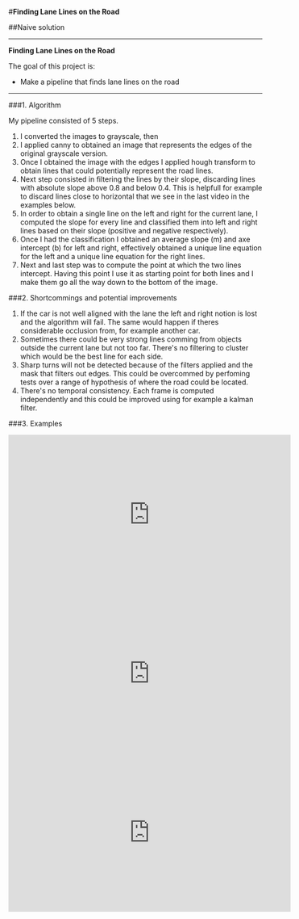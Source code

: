 #**Finding Lane Lines on the Road** 

##Naive solution

---

**Finding Lane Lines on the Road**

The goal of this project is:
* Make a pipeline that finds lane lines on the road

[//]: # (Image References)

[image1]: ./examples/grayscale.jpg "Grayscale"

---

###1. Algorithm

My pipeline consisted of 5 steps. 
1. I converted the images to grayscale, then 
2. I applied canny to obtained an image that represents the edges of the original grayscale version.
3. Once I obtained the image with the edges I applied hough transform to obtain lines that could potentially represent the road lines. 
4. Next step consisted in filtering the lines by their slope, discarding lines with absolute slope above 0.8 and below 0.4. This is helpfull for example to discard lines close to horizontal that we see in the last video in the examples below.
5. In order to obtain a single line on the left and right for the current lane, I computed the slope for every line and classified them into left and right lines based on their slope (positive and negative respectively). 
6. Once I had the classification I obtained an average slope (m) and axe intercept (b) for left and right, effectively obtained a unique line equation for the left and a unique line equation for the right lines. 
7. Next and last step was to compute the point at which the two lines intercept. Having this point I use it as starting point for both lines and I make them go all the way down to the bottom of the image.

###2. Shortcommings and potential improvements

1. If the car is not well aligned with the lane the left and right notion is lost and the algorithm will fail. The same would happen if theres considerable occlusion from, for example another car.
2. Sometimes there could be very strong lines comming from objects outside the current lane but not too far. There's no filtering to cluster which would be the best line for each side.
3. Sharp turns will not be detected because of the filters applied and the mask that filters out edges. This could be overcommed by perfoming tests over a range of hypothesis of where the road could be located.
4. There's no temporal consistency. Each frame is computed independently and this could be improved using for example a kalman filter.

###3. Examples

<iframe width="560" height="315" src="https://www.youtube.com/embed/S2I5_z0kKNs" frameborder="0" allowfullscreen></iframe>

<iframe width="560" height="315" src="https://www.youtube.com/embed/2gmweqgOWqU" frameborder="0" allowfullscreen></iframe>

<iframe width="560" height="315" src="https://www.youtube.com/embed/iaHEdL_aJRo" frameborder="0" allowfullscreen></iframe>


